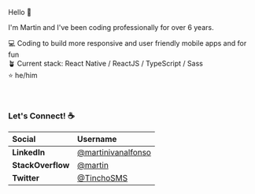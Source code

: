 Hello 👋

I'm Martin and I've been coding professionally for over 6 years.

💻   Coding to build more responsive and user friendly mobile apps and for fun  <br />
🪴   Current stack: React Native / ReactJS / TypeScript / Sass  <br />
⭐️   he/him  <br />
<br /><br />

### Let's Connect! ☕️


|     Social  |     Username |
| :------------ | :------------ |
| **LinkedIn**   | [@martinivanalfonso](https://www.linkedin.com/in/martinivanalfonso)  |
| **StackOverflow**  | [@martin](https://stackoverflow.com/users/13766236/martin)  |
| **Twitter**  | [@TinchoSMS](https://twitter.com/TinchoSMS)  |

